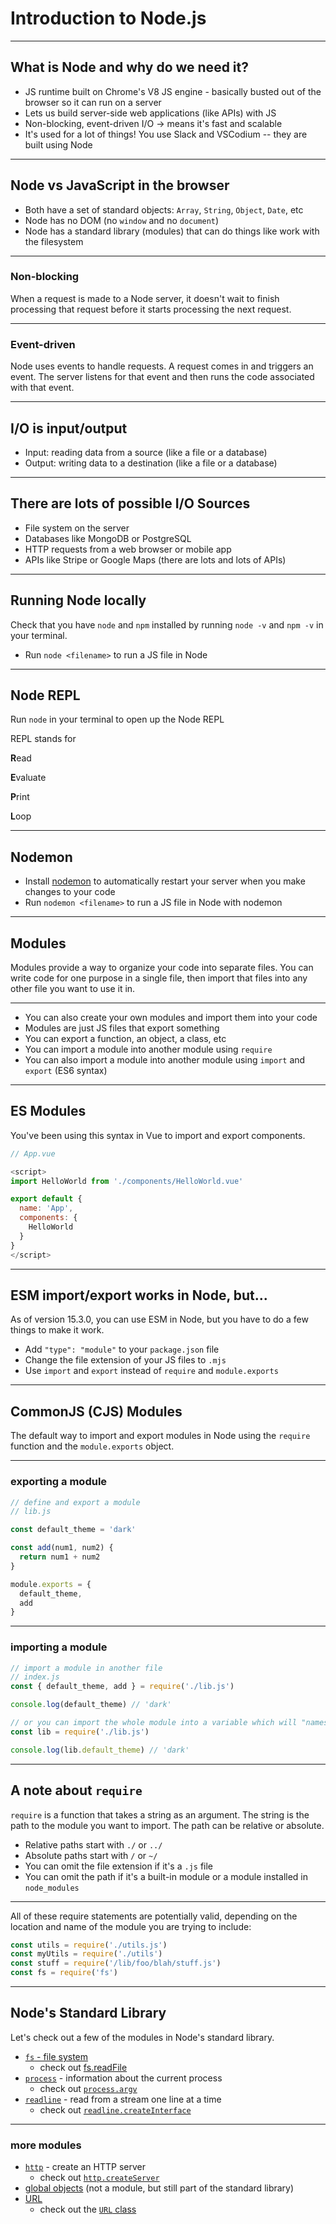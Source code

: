 # Introduction to Node.js

---

## What is Node and why do we need it?

- JS runtime built on Chrome's V8 JS engine - basically busted out of the browser so it can run on a server
- Lets us build server-side web applications (like APIs) with JS
- Non-blocking, event-driven I/O -> means it's fast and scalable
- It's used for a lot of things! You use Slack and VSCodium -- they are built using Node

---

## Node vs JavaScript in the browser

- Both have a set of standard objects: `Array`, `String`, `Object`, `Date`, etc
- Node has no DOM (no `window` and no `document`)
- Node has a standard library (modules) that can do things like work with the filesystem

---

### Non-blocking

When a request is made to a Node server, it doesn't wait to finish processing that request before it starts processing the next request.

---

### Event-driven

Node uses events to handle requests. A request comes in and triggers an event. The server listens for that event and then runs the code associated with that event.

---

## I/O is input/output

- Input: reading data from a source (like a file or a database)
- Output: writing data to a destination (like a file or a database)

---

## There are lots of possible I/O Sources

- File system on the server
- Databases like MongoDB or PostgreSQL
- HTTP requests from a web browser or mobile app
- APIs like Stripe or Google Maps (there are lots and lots of APIs)

---

## Running Node locally

Check that you have `node` and `npm` installed by running `node -v` and `npm -v` in your terminal.

- Run `node <filename>` to run a JS file in Node

---

## Node REPL

Run `node` in your terminal to open up the Node REPL

REPL stands for 

**R**ead

**E**valuate

**P**rint

**L**oop

---

## Nodemon

- Install [nodemon](https://nodemon.io/) to automatically restart your server when you make changes to your code
- Run `nodemon <filename>` to run a JS file in Node with nodemon

---

## Modules

Modules provide a way to organize your code into separate files. You can write code for one purpose in a single file, then import that files into any other file you want to use it in.

---

- You can also create your own modules and import them into your code
- Modules are just JS files that export something
- You can export a function, an object, a class, etc
- You can import a module into another module using `require`
- You can also import a module into another module using `import` and `export` (ES6 syntax)

---

## ES Modules

You've been using this syntax in Vue to import and export components.

```js
// App.vue

<script>
import HelloWorld from './components/HelloWorld.vue'

export default {
  name: 'App',
  components: {
    HelloWorld
  }
}
</script>

```

---

## ESM import/export works in Node, but...

As of version 15.3.0, you can use ESM in Node, but you have to do a few things to make it work.

- Add `"type": "module"` to your `package.json` file
- Change the file extension of your JS files to `.mjs`
- Use `import` and `export` instead of `require` and `module.exports`

---

## CommonJS (CJS) Modules

The default way to import and export modules in Node using the `require` function and the `module.exports` object.

---

### exporting a module


```js
// define and export a module
// lib.js

const default_theme = 'dark'

const add(num1, num2) {
  return num1 + num2
}

module.exports = {
  default_theme,
  add
}
```

---

### importing a module

```js
// import a module in another file
// index.js
const { default_theme, add } = require('./lib.js')

console.log(default_theme) // 'dark'

// or you can import the whole module into a variable which will "namespace" all the exported values
const lib = require('./lib.js')

console.log(lib.default_theme) // 'dark'
```

---

## A note about `require`

`require` is a function that takes a string as an argument. The string is the path to the module you want to import. The path can be relative or absolute.

- Relative paths start with `./` or `../`
- Absolute paths start with `/` or `~/`
- You can omit the file extension if it's a `.js` file
- You can omit the path if it's a built-in module or a module installed in `node_modules`

---

All of these require statements are potentially valid, depending on the location and name of the module you are trying to include:

```js
const utils = require('./utils.js')
const myUtils = require('./utils')
const stuff = require('/lib/foo/blah/stuff.js')
const fs = require('fs')
```

---

## Node's Standard Library

Let's check out a few of the modules in Node's standard library.

- [`fs` - file system](https://nodejs.org/docs/latest/api/fs.html)
  - check out [fs.readFile](https://nodejs.org/docs/latest/api/fs.html#fsreadfilepath-options-callback)
- [`process`](https://nodejs.org/docs/latest/api/process.html) - information about the current process
  - check out [`process.argv`](https://nodejs.org/docs/latest/api/process.html#processargv)
- [`readline`](https://nodejs.org/docs/latest/api/readline.html) - read from a stream one line at a time
  - check out [`readline.createInterface`](https://nodejs.org/docs/latest/api/readline.html#readline_readline_createinterface_options)

---

### more modules

- [`http`](https://nodejs.org/docs/latest/api/http.html) - create an HTTP server
  - check out [`http.createServer`](https://nodejs.org/docs/latest/api/http.html#http_http_createserver_options_requestlistener)
- [global objects](https://nodejs.org/docs/latest/api/globals.html#global-objects) (not a module, but still part of the standard library)
- [URL](https://nodejs.org/docs/latest/api/url.html#url)
  - check out the [`URL` class](https://nodejs.org/docs/latest/api/url.html#class-url)

